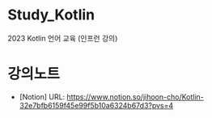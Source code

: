# Study_Kotlin
2023 Kotlin 언어 교육 (인프런 강의)

# 강의노트
- [Notion] URL: https://www.notion.so/jihoon-cho/Kotlin-32e7bfb6159f45e99f5b10a6324b67d3?pvs=4
